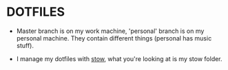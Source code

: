 # DOTFILES

* Master branch is on my work machine, 'personal' branch is on my personal machine. They contain different things (personal has music stuff).

* I manage my dotfiles with [stow](https://github.com/aspiers/stow), what you're looking at is my stow folder.
